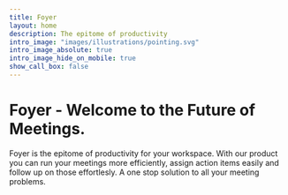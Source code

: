 ```yaml
---
title: Foyer
layout: home
description: The epitome of productivity
intro_image: "images/illustrations/pointing.svg"
intro_image_absolute: true
intro_image_hide_on_mobile: true
show_call_box: false
---
```


# Foyer - Welcome to the Future of Meetings.

Foyer is the epitome of productivity for your workspace. With our product you can run your meetings more efficiently, assign action items easily and follow up on those effortlesly. A one stop solution to all your meeting problems.

